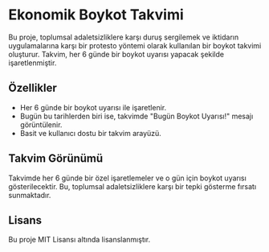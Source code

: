 # Ekonomik Boykot Takvimi

Bu proje, toplumsal adaletsizliklere karşı duruş sergilemek ve iktidarın uygulamalarına karşı bir protesto yöntemi olarak kullanılan bir boykot takvimi oluşturur. Takvim, her 6 günde bir boykot uyarısı yapacak şekilde işaretlenmiştir.

## Özellikler

- Her 6 günde bir boykot uyarısı ile işaretlenir.
- Bugün bu tarihlerden biri ise, takvimde "Bugün Boykot Uyarısı!" mesajı görüntülenir.
- Basit ve kullanıcı dostu bir takvim arayüzü.

## Takvim Görünümü

Takvimde her 6 günde bir özel işaretlemeler ve o gün için boykot uyarısı gösterilecektir. Bu, toplumsal adaletsizliklere karşı bir tepki gösterme fırsatı sunmaktadır.

## Lisans

Bu proje MIT Lisansı altında lisanslanmıştır.
